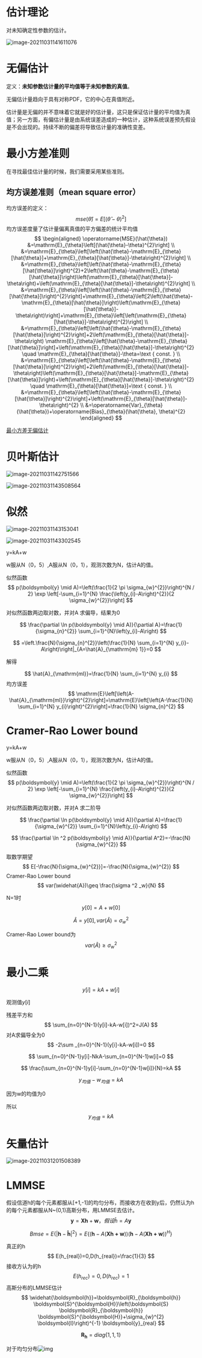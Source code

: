 # 估计理论

对未知确定性参数的估计。

![image-20211031141611076](C:\Users\JESSICA\AppData\Roaming\Typora\typora-user-images\image-20211031141611076.png)

# 无偏估计

定义：**未知参数估计量的平均值等于未知参数的真值**。

无偏估计量趋向于具有对称PDF，它的中心在真值附近。

估计量是无偏的并不意味着它就是好的估计量，这只是保证估计量的平均值为真值；另一方面，有偏估计量是由系统误差造成的一种估计，这种系统误差预先假设是不会出现的。持续不断的偏差将导致估计量的准确性变差。

# 最小方差准则

在寻找最佳估计量的时候，我们需要采用某些准则。

## 均方误差准则（mean square error）

均方误差的定义：
$$
mse(\widehat{\theta})=E[(\widehat{\theta}-\theta)^2]
$$
均方误差度量了估计量偏离真值的平方偏差的统计平均值
$$
\begin{aligned}
\operatorname{MSE}(\hat{\theta}) &=\mathrm{E}_{\theta}\left[(\hat{\theta}-\theta)^{2}\right] \\
&=\mathrm{E}_{\theta}\left[\left(\hat{\theta}-\mathrm{E}_{\theta}[\hat{\theta}]+\mathrm{E}_{\theta}[\hat{\theta}]-\theta\right)^{2}\right] \\
&=\mathrm{E}_{\theta}\left[\left(\hat{\theta}-\mathrm{E}_{\theta}[\hat{\theta}]\right)^{2}+2\left(\hat{\theta}-\mathrm{E}_{\theta}[\hat{\theta}]\right)\left(\mathrm{E}_{\theta}[\hat{\theta}]-\theta\right)+\left(\mathrm{E}_{\theta}[\hat{\theta}]-\theta\right)^{2}\right] \\
&=\mathrm{E}_{\theta}\left[\left(\hat{\theta}-\mathrm{E}_{\theta}[\hat{\theta}]\right)^{2}\right]+\mathrm{E}_{\theta}\left[2\left(\hat{\theta}-\mathrm{E}_{\theta}[\hat{\theta}]\right)\left(\mathrm{E}_{\theta}[\hat{\theta}]-\theta\right)\right]+\mathrm{E}_{\theta}\left[\left(\mathrm{E}_{\theta}[\hat{\theta}]-\theta\right)^{2}\right] \\
&=\mathrm{E}_{\theta}\left[\left(\hat{\theta}-\mathrm{E}_{\theta}[\hat{\theta}]\right)^{2}\right]+2\left(\mathrm{E}_{\theta}[\hat{\theta}]-\theta\right) \mathrm{E}_{\theta}\left[\hat{\theta}-\mathrm{E}_{\theta}[\hat{\theta}]\right]+\left(\mathrm{E}_{\theta}[\hat{\theta}]-\theta\right)^{2} \quad \mathrm{E}_{\theta}[\hat{\theta}]-\theta=\text { const. } \\
&=\mathrm{E}_{\theta}\left[\left(\hat{\theta}-\mathrm{E}_{\theta}[\hat{\theta}]\right)^{2}\right]+2\left(\mathrm{E}_{\theta}[\hat{\theta}]-\theta\right)\left(\mathrm{E}_{\theta}[\hat{\theta}]-\mathrm{E}_{\theta}[\hat{\theta}]\right)+\left(\mathrm{E}_{\theta}[\hat{\theta}]-\theta\right)^{2} \quad \mathrm{E}_{\theta}[\hat{\theta}]=\text { const. } \\
&=\mathrm{E}_{\theta}\left[\left(\hat{\theta}-\mathrm{E}_{\theta}[\hat{\theta}]\right)^{2}\right]+\left(\mathrm{E}_{\theta}[\hat{\theta}]-\theta\right)^{2} \\
&=\operatorname{Var}_{\theta}(\hat{\theta})+\operatorname{Bias}_{\theta}(\hat{\theta}, \theta)^{2}
\end{aligned}
$$






[最小方差无偏估计](https://en.wikipedia.org/wiki/Minimum-variance_unbiased_estimator)

# 贝叶斯估计

![image-20211031142751566](C:\Users\JESSICA\AppData\Roaming\Typora\typora-user-images\image-20211031142751566.png)

![image-20211031143508564](C:\Users\JESSICA\AppData\Roaming\Typora\typora-user-images\image-20211031143508564.png)

# 似然

![image-20211031143153041](C:\Users\JESSICA\AppData\Roaming\Typora\typora-user-images\image-20211031143153041.png)

![image-20211031143302545](C:\Users\JESSICA\AppData\Roaming\Typora\typora-user-images\image-20211031143302545.png)

y=kA+w

w服从N（0，5）,A服从N（0，1），观测次数为N，估计A的值。

似然函数
$$
p(\boldsymbol{y} \mid A)=\left(\frac{1}{2 \pi \sigma_{w}^{2}}\right)^{N / 2} \exp \left[-\sum_{i=1}^{N} \frac{\left(y_{i}-A\right)^{2}}{2 \sigma_{w}^{2}}\right]
$$

对似然函数两边取对数，并对A 求偏导，结果为0

$$
\frac{\partial \ln p(\boldsymbol{y} \mid A)}{\partial A}=\frac{1}{\sigma_{n}^{2}} \sum_{i=1}^{N}\left(y_{i}-A\right)
$$

$$
=\left.\frac{N}{\sigma_{n}^{2}}\left(\frac{1}{N} \sum_{i=1}^{N} y_{i}-A\right)\right|_{A=\hat{A}_{\mathrm{m} 1}}=0
$$

解得

$$
\hat{A}_{\mathrm{ml}}=\frac{1}{N} \sum_{i=1}^{N} y_{i}
$$
均方误差
$$
\mathrm{E}\left[\left(A-\hat{A}_{\mathrm{ml}}\right)^{2}\right]=\mathrm{E}\left[\left(A-\frac{1}{N} \sum_{i=1}^{N} y_{i}\right)^{2}\right]=\frac{1}{N} \sigma_{n}^{2}
$$

# Cramer-Rao Lower bound

y=kA+w

w服从N（0，5）,A服从N（0，1），观测次数为N，估计A的值。

似然函数
$$
p(\boldsymbol{y} \mid A)=\left(\frac{1}{2 \pi \sigma_{w}^{2}}\right)^{N / 2} \exp \left[-\sum_{i=1}^{N} \frac{\left(y_{i}-A\right)^{2}}{2 \sigma_{w}^{2}}\right]
$$

对似然函数两边取对数，并对A 求二阶导

$$
\frac{\partial \ln p(\boldsymbol{y} \mid A)}{\partial A}=\frac{1}{\sigma_{w}^{2}} \sum_{i=1}^{N}\left(y_{i}-A\right)
$$

$$
\frac{\partial \ln ^2 p(\boldsymbol{y} \mid A)}{\partial A^2}=-\frac{N}{\sigma_{w}^{2}}
$$

取数学期望
$$
E[-\frac{N}{\sigma_{w}^{2}}]=-\frac{N}{\sigma_{w}^{2}}
$$
Cramer-Rao Lower bound 
$$
var(\widehat{A})\geq \frac{\sigma ^2 _w}{N}
$$

N=1时
$$
y[0]=A+w[0]
$$

$$
\widehat{A}=y[0],var(\widehat{A})=\sigma _w^2
$$

Cramer-Rao Lower bound为
$$
var(\widehat{A})\geq \sigma ^2 _w
$$


# 最小二乘

$$
y[i]=kA+w[i]
$$

观测值$y[i]$

残差平方和
$$
\sum_{n=0}^{N-1}(y[i]-kA-w[i])^2=J(A)
$$
对A求偏导全为0
$$
-2\sum _{n=0}^{N-1}(y[i]-kA-w[i])=0
$$

$$
\sum_{n=0}^{N-1}y[i]-NkA-\sum_{n=0}^{N-1}w[i]=0
$$

$$
\frac{\sum_{n=0}^{N-1}y[i]-\sum_{n=0}^{N-1}w[i]}{N}=kA
$$

$$
y_{均值}-w_{均值}=kA
$$

因为w的均值为0

所以
$$
y_{均值}=kA
$$



# 矢量估计

![image-20211031201508389](C:\Users\JESSICA\AppData\Roaming\Typora\typora-user-images\image-20211031201508389.png)

# LMMSE

假设信道h的每个元素都服从[+1,-1]的均匀分布，而接收方在收到y后，仍然认为h的每个元素都服从N~(0,1)高斯分布，用LMMSE去估计。
$$
\mathbf{y}=\mathbf{X}\mathbf{h}+\mathbf{w}，假设\widehat{h}=A\mathbf{y}
$$

$$
Bmse=E\{|\mathbf{h}-\mathbf{\widehat{h}}|^2\}
=E\{(\mathbf{h}-A(\mathbf{Xh+w}))(\mathbf{h}-A(\mathbf{Xh+w}))^H\}
$$

真正的h
$$
E(h_{real})=0,D(h_{real})=\frac{1}{3}
$$
接收方认为的h
$$
E(h_{rec})=0,D(h_{rec})=1
$$
高斯分布的LMMSE估计
$$
\widehat{\boldsymbol{h}}=\boldsymbol{R}_{\boldsymbol{h}} \boldsymbol{S}^{\boldsymbol{H}}\left(\boldsymbol{S} \boldsymbol{R}_{\boldsymbol{h}} \boldsymbol{S}^{\boldsymbol{H}}+\sigma_{w}^{2} \boldsymbol{I}\right)^{-1} \boldsymbol{y}_{real}
$$

$$
\boldsymbol{R}_{\boldsymbol{h}}=diag\{1,1,1\}
$$



对于均匀分布![img](file:///D:\1355839266\Image\C2C\FC902483A4FB332E92CD702DBF95E5E6.jpg)